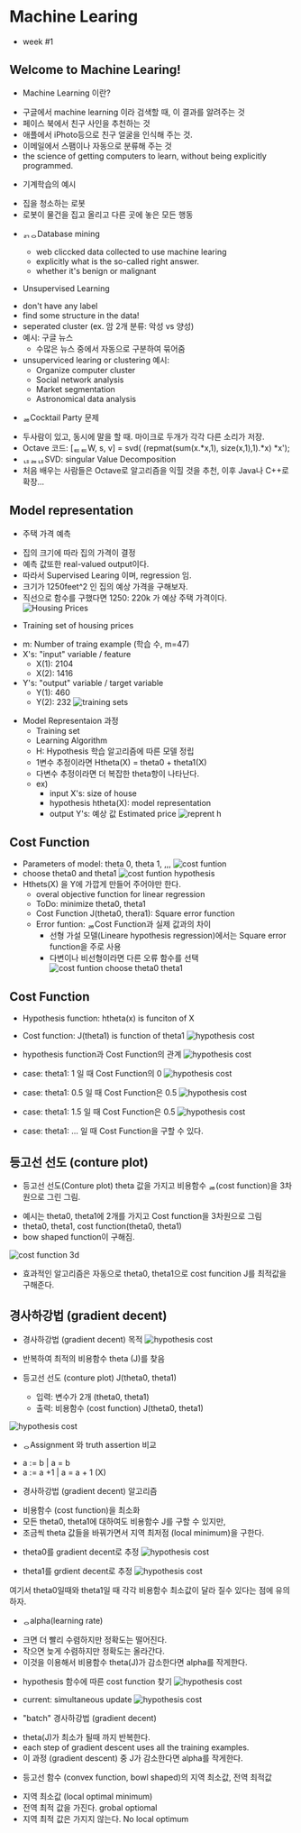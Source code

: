 # Machine Learing
* week #1

## Welcome to Machine Learing!
* Machine Learning 이란?
 - 구글에서 machine learning 이라 검색할 때, 이 결과를 알려주는 것
 - 페이스 북에서 친구 사인을 추천하는 것
 - 애플에서 iPhoto등으로 친구 얼굴을 인식해 주는 것.
 - 이메일에서 스팸이나 자동으로 분류해 주는 것
 - the science of getting computers to learn, without being explicitly programmed.

* 기계학습의 예시
 - 집을 청소하는 로봇
 - 로봇이 물건을 집고 올리고 다른 곳에 놓은 모든 행동

* ᆰᆼDatabase mining
   - web cliccked data collected to use machine learing
   - explicitly what is the so-called right answer.
   - whether it's benign or malignant

* Unsupervised Learning
 - don't have any label
 - find some structure in the data!
 - seperated cluster (ex. 암 2개 분류: 악성 vs 양성)
 - 예시: 구글 뉴스
   - 수많은 뉴스 중에서 자동으로 구분하여 묶어줌
 - unsuperviced learing or clustering 예시:
   - Organize computer cluster
   - Social network analysis
   - Market segmentation
   - Astronomical data analysis

* ᆱCocktail Party 문제
 - 두사람이 있고, 동시에 말을 할 때. 마이크로 두개가 각각 다른 소리가 저장.
 - Octave 코드: [ᇀᇀW, s, v] = svd( (repmat(sum(x.*x,1), size(x,1),1).*x) *x');
 - ᆭᆶᆭSVD: singular Value Decomposition
 - 처음 배우는 사람들은 Octave로 알고리즘을 익힐 것을 추천, 이후 Java나 C++로 확장...

## Model representation
* 주택 가격 예측
 - 집의 크기에 따라 집의 가격이 결정
 - 예측 값또한 real-valued output이다. 
 - 따라서 Supervised Learing 이며, regression 임.
 - 크기가 1250feet^2 인 집의 예상 가격을 구해보자.
 - 직선으로 함수를 구했다면 1250: 220k 가 예상 주택 가격이다. 
![Housing Prices](https://github.com/hephaex/ML_class/blob/master/week1/week1_model%20representation_hosing%20price.png)

* Training set of housing prices
 - m: Number of traing example (학습 수, m=47)
 - X's: "input" variable / feature
   - X(1): 2104
   - X(2): 1416
 - Y's: "output" variable / target variable
   - Y(1): 460
   - Y(2): 232
![training sets](https://github.com/hephaex/ML_class/blob/master/week1/week1_model%20representation_traing%20set.png)

* Model Representaion 과정
  - Training set
  - Learning Algorithm
  - H: Hypothesis 학습 알고리즘에 따른 모델 정립
  - 1변수 추정이라면 Htheta(X) = theta0 + theta1(X)
  - 다변수 추정이라면 더 복잡한 theta항이 나타난다. 
  - ex)
     - input X's: size of house
	 - hypothesis htheta(X): model representation
	 - output Y's: 예상 값 Estimated price 
![reprent h](https://github.com/hephaex/ML_class/blob/master/week1/week1_model%20representation_represent%20h.png)

## Cost Function
* Parameters of model: theta 0, theta 1, ,,,
![cost funtion](https://github.com/hephaex/ML_class/blob/master/week1/week1_cost%20funtion_training%20set%20and%20hypothesis.png)
* choose theta0 and theta1
![cost funtion hypothesis](https://github.com/hephaex/ML_class/blob/master/week1/week1_cost%20funtion_hypothesis.png)
* Hthets(X) 을 Y에 가깝게 만들어 주어야만 한다.
  - overal objective function for linear regression
  - ToDo: minimize theta0, theta1
  - Cost Function J(theta0, thera1): Square error function
  - Error funtion: ᆱCost Function과 실제 값과의 차이
    - 선형 가설 모델(Lineare hypothesis regression)에서는 Square error function을 주로 사용
	- 다변이나 비선형이라면 다른 오류 함수를 선택
![cost funtion choose theta0 theta1](https://github.com/hephaex/ML_class/blob/master/week1/week1_cost%20funtion_choose%20theta0%20theta1.png)

## Cost Function 

* Hypothesis function: htheta(x) is funciton of X
* Cost function: J(theta1) is function of theta1
![hypothesis cost](https://github.com/hephaex/ML_class/blob/master/week1/week1_cost%20function_summary.png)

* hypothesis function과 Cost Function의 관계
![hypothesis cost](https://github.com/hephaex/ML_class/blob/master/week1/week1_cost%20functinn%20intunition_intro.png)

* case: theta1: 1 일 때 Cost Function의 0
![hypothesis cost](https://github.com/hephaex/ML_class/blob/master/week1/week1_cost%20functinn%20intunition_htheta(x)%20Cost(theta1).png)

* case: theta1: 0.5 일 때 Cost Function은 0.5
![hypothesis cost](https://github.com/hephaex/ML_class/blob/master/week1/week1_cost%20functinn%20intunition_htheta(x)%20Cost(theta1)_%232.png)

* case: theta1: 1.5 일 때 Cost Function은 0.5
![hypothesis cost](https://github.com/hephaex/ML_class/blob/master/week1/week1_cost%20functinn%20intunition_htheta(x)%20Cost(theta1)_%233.png)

* case: theta1: ... 일 때 Cost Function을 구할 수 있다. 

## 등고선 선도 (conture plot)
* 등고선 선도(Conture plot) theta 값을 가지고 비용함수 ᆱ(cost function)을 3차원으로 그린 그림.
 - 예시는 theta0, theta1에 2개를 가지고 Cost function을 3차원으로 그림
 - theta0, theta1, cost function(theta0, theta1)
 - bow shaped function이 구해짐.

![cost function 3d](https://github.com/hephaex/ML_class/blob/master/week1/week1_gradient%20decent_intro.png)

* 효과적인 알고리즘은 자동으로 theta0, theta1으로 cost funcition J를 최적값을 구해준다.

## 경사하강법 (gradient decent)

* 경사하강법 (gradient decent) 목적
![hypothesis cost](https://github.com/hephaex/ML_class/blob/master/week1/week1_gradient%20decent_goal.png)

* 반복하여 최적의 비용함수 theta (J)를 찾음

* 등고선 선도 (conture plot) J(theta0, theta1)
  - 입력: 변수가 2개 (theta0, theta1)
  - 출력: 비용함수 (cost function) J(theta0, theta1)

![hypothesis cost](https://github.com/hephaex/ML_class/blob/master/week1/week1_gradient%20decent_intro.png)


* ᆼAssignment 와 truth assertion 비교
 - a := b    | a = b
 - a := a +1 | a = a + 1 (X)

* 경사하강법 (gradient decent) 알고리즘
 - 비용함수 (cost function)을 최소화
 - 모든 theta0, theta1에 대하여도 비용함수 J를 구할 수 있지만,
 - 조금씩 theta 값들을 바꿔가면서 지역 최저점 (local minimum)을 구한다.


* theta0를 gradient decent로 추정
![hypothesis cost](https://github.com/hephaex/ML_class/blob/master/week1/week1_gradient%20decent_theta0.png)

* theta1를 grdient decent로 추정
![hypothesis cost](https://github.com/hephaex/ML_class/blob/master/week1/week1_gradient%20decent_theta1.png)

여기서 theta0일때와 theta1일 때 각각 비용함수 최소값이 달라 질수 있다는 점에 유의하자.

* ᆼalpha(learning rate)
 - 크면 더 빨리 수렴하지만 정확도는 떨어진다.
 - 작으면 늦게 수렴하지만 정확도는 올라간다. 
 - 이것을 이용해서 비용함수 theta(J)가 감소한다면 alpha를 작게한다.

* hypothesis 함수에 따른 cost function 찾기
![hypothesis cost](https://github.com/hephaex/ML_class/blob/master/week1/week1_gradient%20decent_htheta.png)
 
* current: simultaneous update
![hypothesis cost](https://github.com/hephaex/ML_class/blob/master/week1/week1_gradient%20decent_algorithm.png)

* "batch" 경사하강법 (gradient decent) 
 - theta(J)가 최소가 될때 까지 반복한다.
 - each step of gradient descent uses all the training examples.
 - 이 과정 (gradient descent) 중 J가 감소한다면 alpha를 작게한다.

* 등고선 함수 (convex function, bowl shaped)의 지역 최소값, 전역 최적값
 - 지역 최소값 (local optimal minimum)
 - 전역 최적 값을 가진다. grobal optiomal
 - 지역 최적 값은 가지지 않는다. No local optimum

